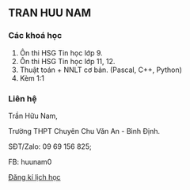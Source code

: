 ## TRAN HUU NAM

### Các khoá học
1. Ôn thi HSG Tin học lớp 9.
2. Ôn thi HSG Tin học lớp 11, 12.
3. Thuật toán + NNLT cơ bản. (Pascal, C++, Python)
4. Kèm 1:1

### Liên hệ

Trần Hữu Nam,

Trường THPT Chuyên Chu Văn An - Bình Định.

SĐT/Zalo: 09 69 156 825;

FB: huunam0

[Đăng kí lịch học](https://docs.google.com/spreadsheets/d/1zJ_ZHdISuJo7-AcLLjkCJiyJv8ahqWaeoxALdvwyAxU/)


